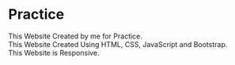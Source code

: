 # Practice
This Website Created by me for Practice.<br>
This Website Created Using HTML, CSS, JavaScript and Bootstrap.
<br>This Website is Responsive.